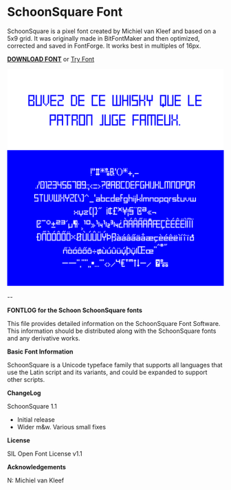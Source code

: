 # SchoonSquare Font

SchoonSquare is a pixel font created by Michiel van Kleef and based on a 5x9 grid. It was originally made in BitFontMaker and then optimized, corrected and saved in FontForge. It works best in multiples of 16px.

[**DOWNLOAD FONT**](SchoonSquare-Regular.ttf?raw=true) or [Try Font](https://schoonontwerp.nl/test/square/)

![Example](example02.png?raw=true)

--


**FONTLOG for the Schoon SchoonSquare fonts**

This file provides detailed information on the SchoonSquare Font Software.
This information should be distributed along with the SchoonSquare fonts
and any derivative works.

**Basic Font Information**

SchoonSquare is a Unicode typeface family that supports all languages that
use the Latin script and its variants, and could be expanded to support other
scripts.

**ChangeLog**

SchoonSquare 1.1
- Initial release
- Wider m&w. Various small fixes

**License**

SIL Open Font License v1.1

**Acknowledgements**

N: Michiel van Kleef
